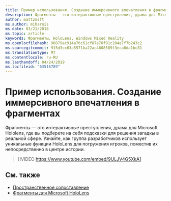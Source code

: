 ```yaml
---
title: Пример использования. Создание иммерсивного впечатления в фрагментах
description: Фрагменты — это интерактивные преступления, драма для Microsoft Hololens, где вы подберете на себя подсказки для решения загадкы в реальной сфере.
author: mattzmsft
ms.author: miharnis
ms.date: 03/21/2018
ms.topic: article
keywords: Фрагменты, HoloLens, Windows Mixed Reality
ms.openlocfilehash: 90879ac914a76c61cf87a70f91c204e7f7b243c2
ms.sourcegitcommit: 915d3cc63a5571ba22ac4608589f3eca8da1bc81
ms.translationtype: MT
ms.contentlocale: ru-RU
ms.lasthandoff: 04/24/2019
ms.locfileid: "63516789"
---
```

# <a name="case-study---creating-an-immersive-experience-in-fragments"></a>Пример использования. Создание иммерсивного впечатления в фрагментах

Фрагменты — это интерактивные преступления, драма для Microsoft Hololens, где вы подберете на себя подсказки для решения загадкы в реальной сфере. Узнайте, как группа разработчиков использует уникальные функции HoloLens для погружения игроков, поместив их непосредственно в центре истории.



>[!VIDEO https://www.youtube.com/embed/9ULJV4G5XkA]

## <a name="see-also"></a>См. также
* [Пространственное сопоставление](spatial-mapping.md)
* [Фрагменты для Microsoft HoloLens](https://www.microsoft.com/p/fragments/9nblggh5ggm8)
